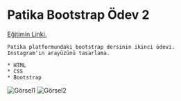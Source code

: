 # Patika Bootstrap Ödev 2
[Eğitimin Linki.](https://app.patika.dev/moduller/bootstrap)
```
Patika platformundaki bootstrap dersinin ikinci ödevi.
Instagram'ın arayüzünü tasarlama.
```
```
* HTML
* CSS
* Bootstrap
```
![Görsel1](https://user-images.githubusercontent.com/62007900/149432037-47cb22d5-3855-4dcd-a443-af3a46cf64c3.JPG)
![Görsel2](https://user-images.githubusercontent.com/62007900/149432039-86cbbe4c-fdac-4bc7-9a80-582b48925246.JPG)

